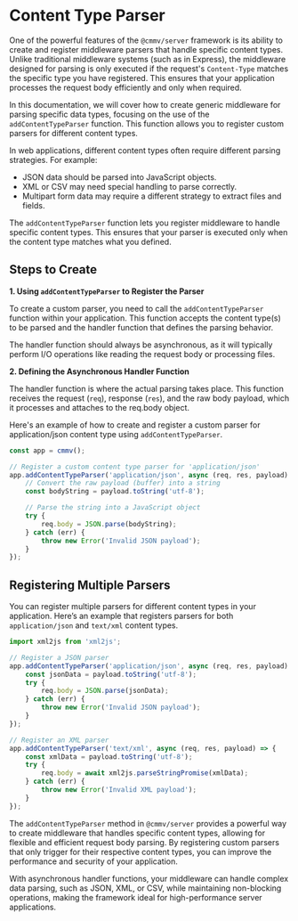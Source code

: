 # Content Type Parser

One of the powerful features of the ``@cmmv/server`` framework is its ability to create and register middleware parsers that handle specific content types. Unlike traditional middleware systems (such as in Express), the middleware designed for parsing is only executed if the request's ``Content-Type`` matches the specific type you have registered. This ensures that your application processes the request body efficiently and only when required.

In this documentation, we will cover how to create generic middleware for parsing specific data types, focusing on the use of the ``addContentTypeParser`` function. This function allows you to register custom parsers for different content types.

In web applications, different content types often require different parsing strategies. For example:

* JSON data should be parsed into JavaScript objects.
* XML or CSV may need special handling to parse correctly.
* Multipart form data may require a different strategy to extract files and fields.

The ``addContentTypeParser`` function lets you register middleware to handle specific content types. This ensures that your parser is executed only when the content type matches what you defined.

## Steps to Create 

**1. Using ``addContentTypeParser`` to Register the Parser**

To create a custom parser, you need to call the ``addContentTypeParser`` function within your application. This function accepts the content type(s) to be parsed and the handler function that defines the parsing behavior.

The handler function should always be asynchronous, as it will typically perform I/O operations like reading the request body or processing files.

**2. Defining the Asynchronous Handler Function**

The handler function is where the actual parsing takes place. This function receives the request (``req``), response (``res``), and the raw body payload, which it processes and attaches to the req.body object.

Here's an example of how to create and register a custom parser for application/json content type using ``addContentTypeParser``.

```typescript
const app = cmmv();

// Register a custom content type parser for 'application/json'
app.addContentTypeParser('application/json', async (req, res, payload) => {
    // Convert the raw payload (buffer) into a string
    const bodyString = payload.toString('utf-8');

    // Parse the string into a JavaScript object
    try {
        req.body = JSON.parse(bodyString);
    } catch (err) {
        throw new Error('Invalid JSON payload');
    }
});
```

## Registering Multiple Parsers

You can register multiple parsers for different content types in your application. Here’s an example that registers parsers for both ``application/json`` and ``text/xml`` content types.

```typescript
import xml2js from 'xml2js';

// Register a JSON parser
app.addContentTypeParser('application/json', async (req, res, payload) => {
    const jsonData = payload.toString('utf-8');
    try {
        req.body = JSON.parse(jsonData);
    } catch (err) {
        throw new Error('Invalid JSON payload');
    }
});

// Register an XML parser
app.addContentTypeParser('text/xml', async (req, res, payload) => {
    const xmlData = payload.toString('utf-8');
    try {
        req.body = await xml2js.parseStringPromise(xmlData);
    } catch (err) {
        throw new Error('Invalid XML payload');
    }
});
```

The ``addContentTypeParser`` method in ``@cmmv/server`` provides a powerful way to create middleware that handles specific content types, allowing for flexible and efficient request body parsing. By registering custom parsers that only trigger for their respective content types, you can improve the performance and security of your application.

With asynchronous handler functions, your middleware can handle complex data parsing, such as JSON, XML, or CSV, while maintaining non-blocking operations, making the framework ideal for high-performance server applications.